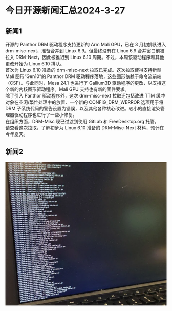 # 今日开源新闻汇总2024-3-27
## 新闻1
开源的 Panthor DRM 驱动程序支持更新的 Arm Mali GPU，已在 3 月初排队进入 drm-misc-next，准备合并到 Linux 6.9。但最终没有在 Linux 6.9 合并窗口前被拉入 DRM-Next，因此被推迟到 Linux 6.10 周期。不过，本周该驱动程序和其他更改开始为 Linux 6.10 排队。
<br>
首次为 Linux 6.10 准备的 drm-misc-next 拉取已完成。这次拉取使得支持新型 Mali 图形“Gen10”的 Panthor DRM 驱动程序落地，这些图形依赖于命令流前端（CSF）。与此同时，Mesa 24.1 也进行了 Gallium3D 驱动程序的更改，以支持这个新的内核图形驱动程序。Mali GPU 支持也有新的固件要求。
<br>
除了引入 Panthor 驱动程序外，这次 drm-misc-next 拉取还包括改进 TTM 缓冲对象在空闲/繁忙处理中的放置、一个新的 CONFIG_DRM_WERROR 选项用于将 DRM 子系统代码的警告设置为错误，以及其他各种核心改进。较小的直接渲染管理器驱动程序也进行了一些小修复。
<br>
在组织方面，DRM-Misc 现已过渡到使用 GitLab 和 FreeDesktop.org 托管。
<br>
请查看这次拉取，了解初步为 Linux 6.10 准备的 DRM-Misc-Next 材料，预计在今年夏天。
<br>
## 新闻2
![图片暂时迷路了！！:(](img/1.png)
